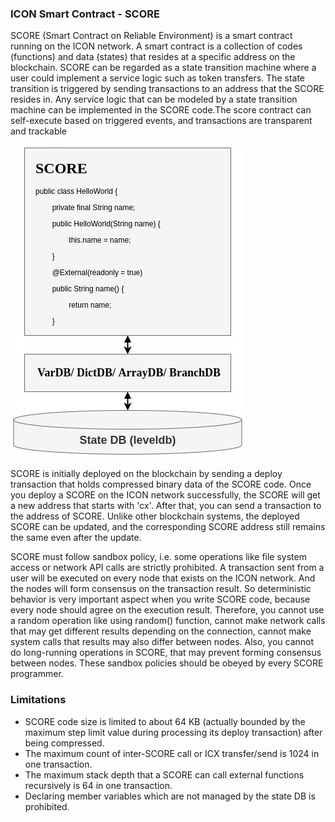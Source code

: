 ### ICON Smart Contract - SCORE

SCORE (Smart Contract on Reliable Environment) is a smart contract running on 
the ICON network. A smart contract is a collection of codes (functions) and data 
(states) that resides at a specific address on the blockchain. SCORE can be regarded 
as a state transition machine where a user could implement a service logic such as 
token transfers. The state transition is triggered by sending transactions to an 
address that the SCORE resides in. Any service logic that can be modeled by a state 
transition machine can be implemented in the SCORE code.The score contract can 
self-execute based on triggered events, and transactions are transparent and trackable

![Score Model](images/score_model.jpg)

SCORE is initially deployed on the blockchain by sending a deploy transaction that holds
compressed binary data of the SCORE code. Once you deploy a SCORE on the ICON network 
successfully, the SCORE will get a new address that starts with 'cx'. After that, you 
can send a transaction to the address of SCORE. Unlike other blockchain systems, the 
deployed SCORE can be updated, and the corresponding SCORE address still remains the 
same even after the update.

SCORE must follow sandbox policy, i.e. some operations like file system access or 
network API calls are strictly prohibited. A transaction sent from a user will be
executed on every node that exists on the ICON network. And the nodes will form 
consensus on the transaction result. So deterministic behavior is very important aspect
when you write SCORE code, because every node should agree on the execution result. 
Therefore, you cannot use a random operation like using random() function, cannot make 
network calls that may get different results depending on the connection, cannot make 
system calls that results may also differ between nodes. Also, you cannot do 
long-running operations in SCORE, that may prevent forming consensus between nodes. 
These sandbox policies should be obeyed by every SCORE programmer.

### Limitations

- SCORE code size is limited to about 64 KB (actually bounded by the maximum step 
limit value during processing its deploy transaction) after being compressed. 
- The maximum count of inter-SCORE call or ICX transfer/send is 1024 in one transaction. 
- The maximum stack depth that a SCORE can call external functions recursively is 
64 in one transaction. 
- Declaring member variables which are not managed by the state DB is prohibited.


